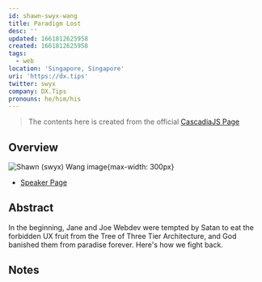 ```yaml
---
id: shawn-swyx-wang
title: Paradigm Lost
desc: ''
updated: 1661812625958
created: 1661812625958
tags:
  - web
location: 'Singapore, Singapore'
uri: 'https://dx.tips'
twitter: swyx
company: DX.Tips
pronouns: he/him/his
---
```

> The contents here is created from the official [CascadiaJS Page](https://2022.cascadiajs.com/speakers/shawn-swyx-wang)

## Overview

![Shawn (swyx) Wang image](https://create-4jr.begin.app/_static/2022/shawn-swyx-wang.jpg){max-width: 300px}
- [Speaker Page](https://2022.cascadiajs.com/speakers/shawn-swyx-wang)

## Abstract

In the beginning, Jane and Joe Webdev were tempted by Satan to eat the forbidden UX fruit from the Tree of Three Tier Architecture, and God banished them from paradise forever. Here's how we fight back.

## Notes